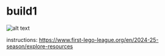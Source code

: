 # build1

![alt text](image-2.png)

instructions: https://www.first-lego-league.org/en/2024-25-season/explore-resources